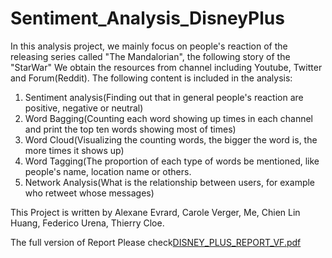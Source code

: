 # Sentiment_Analysis_DisneyPlus

In this analysis project, we mainly focus on people's reaction of the releasing series called "The Mandalorian", the following story of the "StarWar"
We obtain the resources from channel including Youtube, Twitter and Forum(Reddit).
The following content is included in the analysis:
  1. Sentiment analysis(Finding out that in general people's reaction are positive, negative or neutral)
  2. Word Bagging(Counting each word showing up times in each channel and print the top ten words showing most of times)
  3. Word Cloud(Visualizing the counting words, the bigger the word is, the more times it shows up)
  4. Word Tagging(The proportion of each type of words be mentioned, like people's name, location name or others.
  5. Network Analysis(What is the relationship between users, for example who retweet whose messages)

This Project is written by Alexane Evrard, Carole Verger, Me, Chien Lin Huang, Federico Urena, Thierry Cloe.

The full version of Report Please check[DISNEY_PLUS_REPORT_VF.pdf](https://github.com/YH-Chen1225/Text-Mining-DisneyPlus/files/10102823/DISNEY_PLUS_REPORT_VF.pdf)
